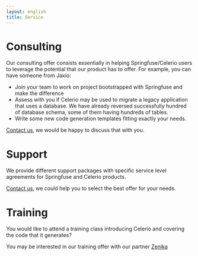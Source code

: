 ```yaml
---
layout: english
title: Service
---
```


# Consulting

Our consulting offer consists essentially in helping Springfuse/Celerio users to leverage the potential that our product has to offer. For example, you can have someone from Jaxio:

* Join your team to work on project bootstrapped with Springfuse and make the difference
* Assess with you if Celerio may be used to migrate a legacy application that uses a database. We have already reversed successfully hundred of database schema, some of them having hundreds of tables.
* Write some new code generation templates fitting exactly your needs.

<a href="/contact.html">Contact us</a>, we would be happy to discuss that with you.

# Support

We provide different support packages with specific service level agreements for Springfuse and Celerio products.

<a href="/contact.html">Contact us</a>, we could help you to select the best offer for your needs.

# Training

You would like to attend a training class introducing Celerio and covering the code that it generates?

You may be interested in our training offer with our partner <a href="http://www.zenika.com/formation_celerio.php">Zenika
